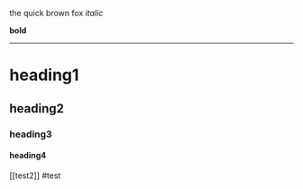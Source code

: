 the quick brown fox *italic*

**bold**

---
# heading1
## heading2
### heading3
#### heading4

[[test2]]
#test